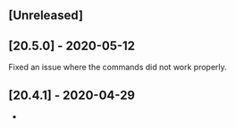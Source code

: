 ## [Unreleased]


## [20.5.0] - 2020-05-12
Fixed an issue where the commands did not work properly.

## [20.4.1] - 2020-04-29
-
